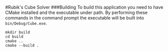 #Rubik's Cube Solver
###Building
To build this application you need to have CMake installed and the executable under path. By performing these commands in the command prompt the executable will be built into `bin/Debug/Cube.exe`.
```
mkdir build
cd build
cmake ..
cmake --build .
```

